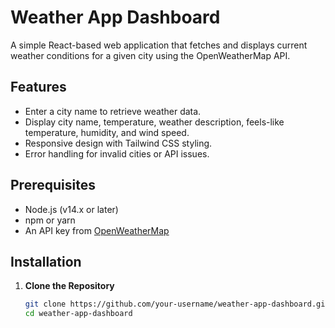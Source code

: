 # Weather App Dashboard

A simple React-based web application that fetches and displays current weather conditions for a given city using the OpenWeatherMap API.

## Features
- Enter a city name to retrieve weather data.
- Display city name, temperature, weather description, feels-like temperature, humidity, and wind speed.
- Responsive design with Tailwind CSS styling.
- Error handling for invalid cities or API issues.

## Prerequisites
- Node.js (v14.x or later)
- npm or yarn
- An API key from [OpenWeatherMap](https://openweathermap.org/api)

## Installation

1. **Clone the Repository**
   ```bash
   git clone https://github.com/your-username/weather-app-dashboard.git
   cd weather-app-dashboard
